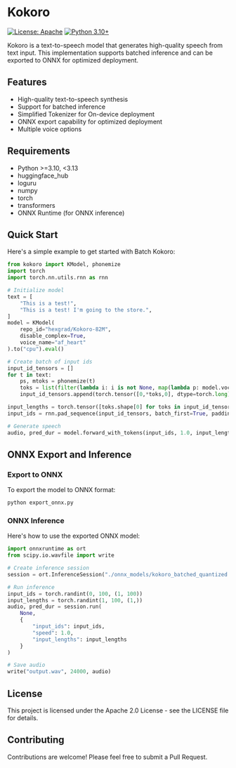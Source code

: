 # Kokoro

[![License: Apache](https://img.shields.io/badge/License-Apache-yellow.svg)](https://opensource.org/licenses/Apache-2.0)
[![Python 3.10+](https://img.shields.io/badge/python-3.10+-blue.svg)](https://www.python.org/downloads/)

Kokoro is a text-to-speech model that generates high-quality speech from text input. This implementation supports batched inference and can be exported to ONNX for optimized deployment.

## Features

- High-quality text-to-speech synthesis
- Support for batched inference
- Simplified Tokenizer for On-device deployment
- ONNX export capability for optimized deployment
- Multiple voice options

## Requirements
- Python >=3.10, <3.13
- huggingface_hub
- loguru
- numpy
- torch
- transformers
- ONNX Runtime (for ONNX inference)

## Quick Start

Here's a simple example to get started with Batch Kokoro:

```python
from kokoro import KModel, phonemize
import torch
import torch.nn.utils.rnn as rnn

# Initialize model
text = [
    "This is a test!",
    "This is a test! I'm going to the store.",
]
model = KModel(
    repo_id="hexgrad/Kokoro-82M",
    disable_complex=True,
    voice_name="af_heart"
).to("cpu").eval()

# Create batch of input ids
input_id_tensors = []
for t in text:
    ps, mtoks = phonemize(t)
    toks = list(filter(lambda i: i is not None, map(lambda p: model.vocab.get(p), ps)))
    input_id_tensors.append(torch.tensor([0,*toks,0], dtype=torch.long))

input_lengths = torch.tensor([toks.shape[0] for toks in input_id_tensors], dtype=torch.long)
input_ids = rnn.pad_sequence(input_id_tensors, batch_first=True, padding_value=0)

# Generate speech
audio, pred_dur = model.forward_with_tokens(input_ids, 1.0, input_lengths)
```

## ONNX Export and Inference

### Export to ONNX

To export the model to ONNX format:

```bash
python export_onnx.py
```

### ONNX Inference

Here's how to use the exported ONNX model:

```python
import onnxruntime as ort
from scipy.io.wavfile import write

# Create inference session
session = ort.InferenceSession("./onnx_models/kokoro_batched_quantized.onnx")

# Run inference
input_ids = torch.randint(0, 100, (1, 100))
input_lengths = torch.randint(1, 100, (1,))
audio, pred_dur = session.run(
    None, 
    {
        "input_ids": input_ids, 
        "speed": 1.0, 
        "input_lengths": input_lengths
    }
)

# Save audio
write("output.wav", 24000, audio)
```

## License

This project is licensed under the Apache 2.0 License - see the LICENSE file for details.

## Contributing

Contributions are welcome! Please feel free to submit a Pull Request.


